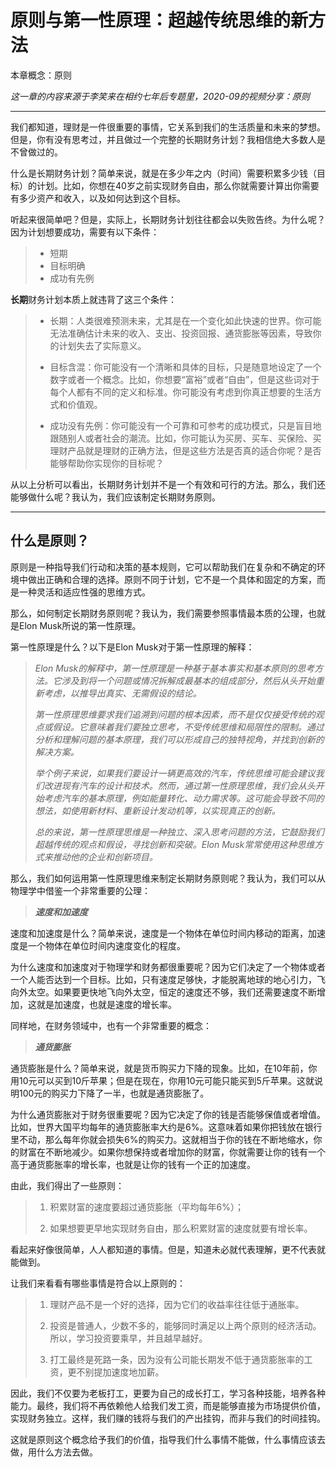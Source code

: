 # 原则与第一性原理：超越传统思维的新方法

本章概念：原则

*这一章的内容来源于李笑来在相约七年后专题里，2020-09的视频分享：原则*

---

我们都知道，理财是一件很重要的事情，它关系到我们的生活质量和未来的梦想。但是，你有没有思考过，并且做过一个完整的长期财务计划？我相信绝大多数人是不曾做过的。

什么是长期财务计划？简单来说，就是在多少年之内（时间）需要积累多少钱（目标）的计划。比如，你想在40岁之前实现财务自由，那么你就需要计算出你需要有多少资产和收入，以及如何达到这个目标。

听起来很简单吧？但是，实际上，长期财务计划往往都会以失败告终。为什么呢？因为计划想要成功，需要有以下条件：
> * 短期
> * 目标明确
> * 成功有先例


**长期**财务计划本质上就违背了这三个条件：

> * 长期：人类很难预测未来，尤其是在一个变化如此快速的世界。你可能无法准确估计未来的收入、支出、投资回报、通货膨胀等因素，导致你的计划失去了实际意义。
>
> * 目标含混：你可能没有一个清晰和具体的目标，只是随意地设定了一个数字或者一个概念。比如，你想要“富裕”或者“自由”，但是这些词对于每个人都有不同的定义和标准。你可能没有考虑到你真正想要的生活方式和价值观。
>
> * 成功没有先例：你可能没有一个可靠和可参考的成功模式，只是盲目地跟随别人或者社会的潮流。比如，你可能认为买房、买车、买保险、买理财产品就是理财的正确方法，但是这些方法是否真的适合你呢？是否能够帮助你实现你的目标呢？

从以上分析可以看出，长期财务计划并不是一个有效和可行的方法。那么，我们还能够做什么呢？我认为，我们应该制定长期财务原则。

---

## 什么是原则？

原则是一种指导我们行动和决策的基本规则，它可以帮助我们在复杂和不确定的环境中做出正确和合理的选择。原则不同于计划，它不是一个具体和固定的方案，而是一种灵活和适应性强的思维方式。

那么，如何制定长期财务原则呢？我认为，我们需要参照事情最本质的公理，也就是Elon Musk所说的第一性原理。

第一性原理是什么？以下是Elon Musk对于第一性原理的解释：

> *Elon Musk的解释中，第一性原理是一种基于基本事实和基本原则的思考方法。它涉及到将一个问题或情况拆解成最基本的组成部分，然后从头开始重新考虑，以推导出真实、无需假设的结论。*
>
> *第一性原理思维要求我们追溯到问题的根本因素，而不是仅仅接受传统的观点或假设。它意味着我们要独立思考，不受传统思维和局限性的限制。通过分析和理解问题的基本原理，我们可以形成自己的独特视角，并找到创新的解决方案。*
>
> *举个例子来说，如果我们要设计一辆更高效的汽车，传统思维可能会建议我们改进现有汽车的设计和技术。然而，通过第一性原理思维，我们会从头开始考虑汽车的基本原理，例如能量转化、动力需求等。这可能会导致不同的想法，如使用新材料、重新设计发动机等，以实现真正的创新。*
>
> *总的来说，第一性原理思维是一种独立、深入思考问题的方法，它鼓励我们超越传统的观点和假设，寻找创新和突破。Elon Musk常常使用这种思维方式来推动他的企业和创新项目。*

那么，我们如何运用第一性原理思维来制定长期财务原则呢？我认为，我们可以从物理学中借鉴一个非常重要的公理：

> ***速度和加速度***

速度和加速度是什么？简单来说，速度是一个物体在单位时间内移动的距离，加速度是一个物体在单位时间内速度变化的程度。

为什么速度和加速度对于物理学和财务都很重要呢？因为它们决定了一个物体或者一个人能否达到一个目标。比如，只有速度足够快，才能脱离地球的地心引力，飞向外太空。如果要更快地飞向外太空，恒定的速度还不够，我们还需要速度不断增加，这就是加速度，也就是速度的增长率。

同样地，在财务领域中，也有一个非常重要的概念：

> ***通货膨胀***


通货膨胀是什么？简单来说，就是货币购买力下降的现象。比如，在10年前，你用10元可以买到10斤苹果；但是在现在，你用10元可能只能买到5斤苹果。这就说明100元的购买力下降了一半，也就是通货膨胀了。

为什么通货膨胀对于财务很重要呢？因为它决定了你的钱是否能够保值或者增值。比如，世界大国平均每年的通货膨胀率大约是6%。这意味着如果你把钱放在银行里不动，那么每年你就会损失6%的购买力。这就相当于你的钱在不断地缩水，你的财富在不断地减少。如果你想保持或者增加你的财富，你就需要让你的钱有一个高于通货膨胀率的增长率，也就是让你的钱有一个正的加速度。

由此，我们得出了一些原则：
> 1. 积累财富的速度要超过通货膨胀（平均每年6%）；
>
> 2. 如果想要更早地实现财务自由，那么积累财富的速度就要有增长率。

看起来好像很简单，人人都知道的事情。但是，知道未必就代表理解，更不代表就能做到。

让我们来看看有哪些事情是符合以上原则的：

> 1. 理财产品不是一个好的选择，因为它们的收益率往往低于通胀率。
>
> 2. 投资是普通人，少数不多的，能够同时满足以上两个原则的经济活动。所以，学习投资要乘早，并且越早越好。
>
> 3. 打工最终是死路一条，因为没有公司能长期发不低于通货膨胀率的工资，更不别提加速度地加薪。

因此，我们不仅要为老板打工，更要为自己的成长打工，学习各种技能，培养各种能力。最终，我们将不再依赖他人给我们发工资，而是能够直接为市场提供价值，实现财务独立。这样，我们赚的钱将与我们的产出挂钩，而非与我们的时间挂钩。

这就是原则这个概念给予我们的价值，指导我们什么事情不能做，什么事情应该去做，用什么方法去做。
